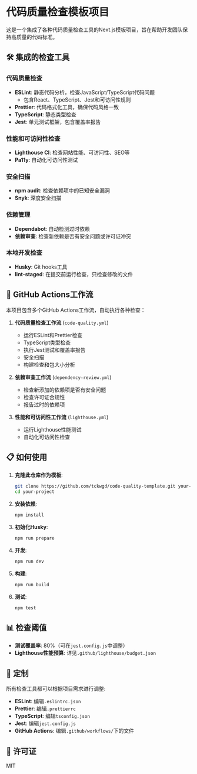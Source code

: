 # 代码质量检查模板项目

这是一个集成了各种代码质量检查工具的Next.js模板项目，旨在帮助开发团队保持高质量的代码标准。

## 🛠️ 集成的检查工具

### 代码质量检查

- **ESLint**: 静态代码分析，检查JavaScript/TypeScript代码问题
  - 包含React、TypeScript、Jest和可访问性规则
- **Prettier**: 代码格式化工具，确保代码风格一致
- **TypeScript**: 静态类型检查
- **Jest**: 单元测试框架，包含覆盖率报告

### 性能和可访问性检查

- **Lighthouse CI**: 检查网站性能、可访问性、SEO等
- **Pa11y**: 自动化可访问性测试

### 安全扫描

- **npm audit**: 检查依赖项中的已知安全漏洞
- **Snyk**: 深度安全扫描

### 依赖管理

- **Dependabot**: 自动检测过时依赖
- **依赖审查**: 检查新依赖是否有安全问题或许可证冲突

### 本地开发检查

- **Husky**: Git hooks工具
- **lint-staged**: 在提交前运行检查，只检查修改的文件

## 🚀 GitHub Actions工作流

本项目包含多个GitHub Actions工作流，自动执行各种检查：

1. **代码质量检查工作流** (`code-quality.yml`)
   - 运行ESLint和Prettier检查
   - TypeScript类型检查
   - 执行Jest测试和覆盖率报告
   - 安全扫描
   - 构建检查和包大小分析

2. **依赖审查工作流** (`dependency-review.yml`)
   - 检查新添加的依赖项是否有安全问题
   - 检查许可证合规性
   - 报告过时的依赖项

3. **性能和可访问性工作流** (`lighthouse.yml`)
   - 运行Lighthouse性能测试
   - 自动化可访问性检查

## 📋 如何使用

1. **克隆此仓库作为模板**:
   ```bash
   git clone https://github.com/tckwgd/code-quality-template.git your-project
   cd your-project
   ```

2. **安装依赖**:
   ```bash
   npm install
   ```

3. **初始化Husky**:
   ```bash
   npm run prepare
   ```

4. **开发**:
   ```bash
   npm run dev
   ```

5. **构建**:
   ```bash
   npm run build
   ```

6. **测试**:
   ```bash
   npm test
   ```

## 📊 检查阈值

- **测试覆盖率**: 80%（可在`jest.config.js`中调整）
- **Lighthouse性能预算**: 详见`.github/lighthouse/budget.json`

## 🧩 定制

所有检查工具都可以根据项目需求进行调整:

- **ESLint**: 编辑`.eslintrc.json`
- **Prettier**: 编辑`.prettierrc`
- **TypeScript**: 编辑`tsconfig.json`
- **Jest**: 编辑`jest.config.js`
- **GitHub Actions**: 编辑`.github/workflows/`下的文件

## 📝 许可证

MIT